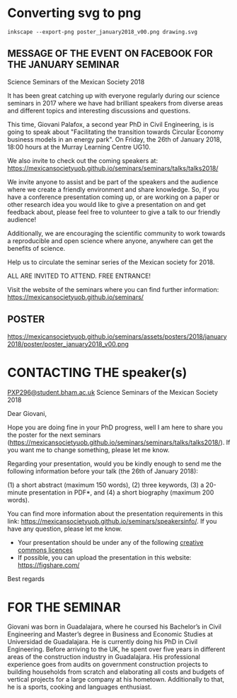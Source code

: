 
# Converting svg to png

```
inkscape --export-png poster_january2018_v00.png drawing.svg
```

## MESSAGE OF THE EVENT ON FACEBOOK FOR THE JANUARY SEMINAR

Science Seminars of the Mexican Society 2018

It has been great catching up with everyone regularly during our science
seminars in 2017 where we have had brilliant speakers from diverse areas and
different topics and interesting discussions and questions.

This time, Giovani Palafox, a second year PhD in Civil Engineering,
is is going to speak about "Facilitating the transition towards Circular
Economy business models in an energy park". On Friday, the 26th of January 2018,
18:00 hours at the Murray Learning Centre UG10.

We also invite to check out the coming speakers at:
https://mexicansocietyuob.github.io/seminars/seminars/talks/talks2018/

We invite anyone to assist and be part of the speakers and the audience
where we create a friendly environment and share knowledge.
So, if you have a conference presentation coming up, or are
working on a paper or other research idea you would like to give a
presentation on and get feedback about, please feel free to volunteer
to give a talk to our friendly audience!

Additionally, we are encouraging the scientific community to work towards
a reproducible and open science where anyone, anywhere can get the
benefits of science.

Help us to circulate the seminar series of the Mexican society for 2018.

ALL ARE INVITED TO ATTEND.
FREE ENTRANCE!

Visit the website of the seminars where you can find further information:
https://mexicansocietyuob.github.io/seminars/

## POSTER
https://mexicansocietyuob.github.io/seminars/assets/posters/2018/january2018/poster/poster_january2018_v00.png



# CONTACTING THE speaker(s)

PXP296@student.bham.ac.uk
Science Seminars of the Mexican Society 2018


Dear Giovani,

Hope you are doing fine in your PhD progress, well I am here to share
you the poster for the next seminars (https://mexicansocietyuob.github.io/seminars/seminars/talks/talks2018/).
If you want me to change something, please let me know.

Regarding your presentation, would you be kindly enough to send me the following
information before your talk (the 26th of January 2018):

(1) a short abstract (maximum 150 words),
(2) three keywords,
(3) a 20-minute presentation in PDF*, and
(4) a short biography (maximum 200 words).


You can find more information about the presentation requirements in
this link: https://mexicansocietyuob.github.io/seminars/speakersinfo/.
If you have any question, please let me know.
* Your presentation should be under any of the following [creative commons licences](https://creativecommons.org/licenses/)
* If possible, you can upload the presentation in this website: https://figshare.com/

Best regards

# FOR THE SEMINAR

Giovani was born in Guadalajara, where he coursed his Bachelor’s in Civil Engineering
and Master’s degree in Business and Economic Studies at Universidad de Guadalajara.
He is currently doing his PhD in Civil Engineering.
Before arriving to the UK, he spent over five years in different areas of the
construction industry in Guadalajara. His professional experience goes
from audits on government construction projects to building households from scratch
and elaborating all costs and budgets of vertical projects for a large company
at his hometown.
Additionally to that, he is a sports, cooking and languages enthusiast.
